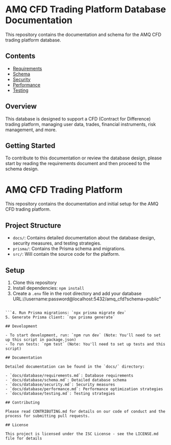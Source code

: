 # AMQ CFD Trading Platform Database Documentation

This repository contains the documentation and schema for the AMQ CFD trading platform database.

## Contents

- [Requirements](docs/database/requirements.md)
- [Schema](docs/database/schema.md)
- [Security](docs/database/security.md)
- [Performance](docs/database/performance.md)
- [Testing](docs/database/testing.md)

## Overview

This database is designed to support a CFD (Contract for Difference) trading platform, managing user data, trades, financial instruments, risk management, and more.

## Getting Started

To contribute to this documentation or review the database design, please start by reading the requirements document and then proceed to the schema design.
# AMQ CFD Trading Platform

This repository contains the documentation and initial setup for the AMQ CFD trading platform.

## Project Structure

- `docs/`: Contains detailed documentation about the database design, security measures, and testing strategies.
- `prisma/`: Contains the Prisma schema and migrations.
- `src/`: Will contain the source code for the platform.

## Setup

1. Clone this repository
2. Install dependencies: `npm install`
3. Create a `.env` file in the root directory and add your database URL://username:password@localhost:5432/amq_cfd?schema=public"

```plaintext

```4. Run Prisma migrations: `npx prisma migrate dev`
5. Generate Prisma client: `npx prisma generate`

## Development

- To start development, run: `npm run dev` (Note: You'll need to set up this script in package.json)
- To run tests: `npm test` (Note: You'll need to set up tests and this script)

## Documentation

Detailed documentation can be found in the `docs/` directory:

- `docs/database/requirements.md`: Database requirements
- `docs/database/schema.md`: Detailed database schema
- `docs/database/security.md`: Security measures
- `docs/database/performance.md`: Performance optimization strategies
- `docs/database/testing.md`: Testing strategies

## Contributing

Please read CONTRIBUTING.md for details on our code of conduct and the process for submitting pull requests.

## License

This project is licensed under the ISC License - see the LICENSE.md file for details
